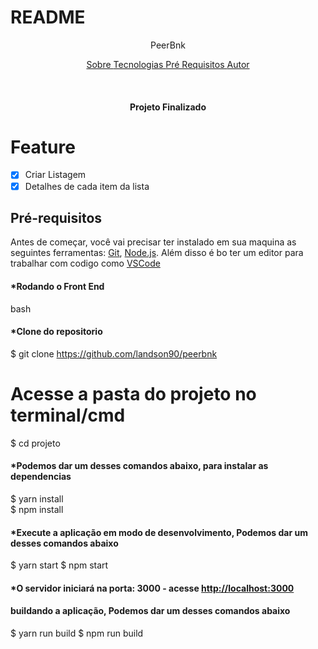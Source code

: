 # README

<P align="center"> PeerBnk </p>

<p align="center">
    <a href="#sobre"> Sobre </a>
    <a href="#tecnologias"> Tecnologias </a>
    <a href="#pre-requisitos"> Pré Requisitos </a>
    <a href="#autor"> Autor </a>
</p>

<br>

<h4 align="center"> Projeto Finalizado </h4>

# Feature

- [x] Criar Listagem
- [x] Detalhes de cada item da lista

## Pré-requisitos

Antes de começar, você vai precisar ter instalado em sua maquina as seguintes ferramentas:
[Git](https://git-scm.com), [Node.js](https://nodejs.org/en/).
Além disso é bo ter um editor para trabalhar com codigo como [VSCode](https://code.visualstudio.com/)

#### \*Rodando o Front End

bash

#### \*Clone do repositorio

$ git clone <https://github.com/landson90/peerbnk>

# Acesse a pasta do projeto no terminal/cmd

$ cd projeto

#### \*Podemos dar um desses comandos abaixo, para instalar as dependencias

$ yarn install  
$ npm install

#### \*Execute a aplicação em modo de desenvolvimento, Podemos dar um desses comandos abaixo

$ yarn start
$ npm start

#### \*O servidor iniciará na porta: 3000 - acesse <http://localhost:3000>

#### buildando a aplicação, Podemos dar um desses comandos abaixo

$ yarn run build
$ npm run build

